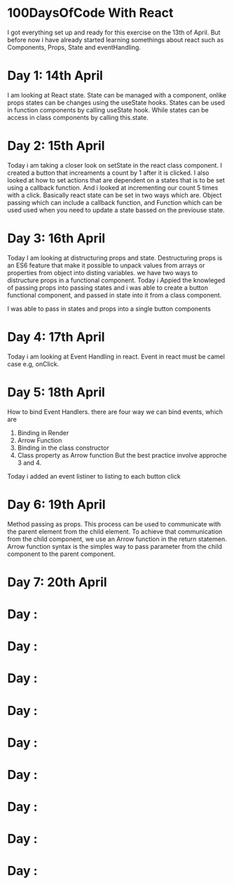 # 100DaysOfCode With React
I got everything set up and ready for this exercise on the 13th of April. But before now i have already started learning somethings about react such as Components, Props, State and eventHandling.


# Day 1: 14th April
I am looking at React state. State can be managed with a component, onlike props states can be changes using the useState hooks. States can be used in function components by calling useState hook. While states can be access in class components by calling this.state. 

# Day 2: 15th April
Today i am taking a closer look on setState in the react class component. I created a button that increaments a count by 1 after it is clicked. I also looked at how to set actions that are dependent on a states that is to be set using a callback function. And i looked at incrementing our count 5 times with a click. Basically react state can be set in two ways which are. Object passing which can include a callback function, and Function which can be used used when you need to update a state bassed on the previouse state.

# Day 3: 16th April
Today I am looking at distructuring props and state. Destructuring props is an ES6 feature that make it possible to unpack values from arrays or properties from object into disting variables. we have two ways to distructure props in a functional component. Today i Appied the knowleged of passing props into passing states and i was able to create a button functional component, and passed in state into it from a class component.

I was able to pass in states and props into a single button components

# Day 4: 17th April
Today i am looking at Event Handling in react. Event in react must be camel case e.g, onClick.

# Day 5: 18th April
How to bind Event Handlers. there are four way we can bind events, which are 
1. Binding in Render 
2. Arrow Function 
3. Binding in the class constructor 
4. Class property as Arrow function
But the best practice involve approche 3 and 4.

Today i added an event listiner to listing to each button click

# Day 6: 19th April
Method passing as props. This process can be used to communicate with the parent element from the child element. To achieve that communication from the child component, we use an Arrow function in the return statemen. Arrow function syntax is the simples way to pass parameter from the child component to the parent component. 

# Day 7: 20th April

# Day :

# Day :

# Day :

# Day :

# Day :

# Day :

# Day :

# Day :

# Day :